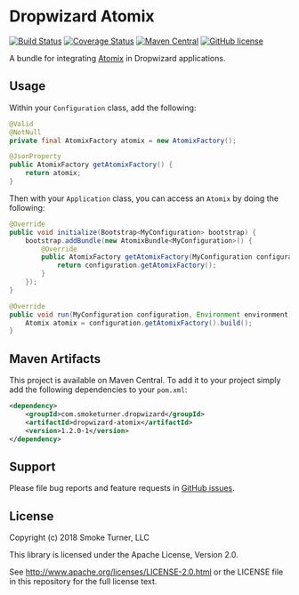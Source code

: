 Dropwizard Atomix
=================
[![Build Status](https://travis-ci.org/smoketurner/dropwizard-atomix.svg?branch=master)](https://travis-ci.org/smoketurner/dropwizard-atomix)
[![Coverage Status](https://coveralls.io/repos/smoketurner/dropwizard-atomix/badge.svg?branch=master)](https://coveralls.io/r/smoketurner/dropwizard-atomix?branch=master)
[![Maven Central](https://img.shields.io/maven-central/v/com.smoketurner.dropwizard/dropwizard-atomix.svg?style=flat-square)](https://maven-badges.herokuapp.com/maven-central/com.smoketurner.dropwizard/dropwizard-atomix/)
[![GitHub license](https://img.shields.io/github/license/smoketurner/dropwizard-atomix.svg?style=flat-square)](https://github.com/smoketurner/dropwizard-atomix/tree/master)

A bundle for integrating [Atomix](http://atomix.io/atomix/) in Dropwizard applications.

Usage
-----

Within your `Configuration` class, add the following:

```java
@Valid
@NotNull
private final AtomixFactory atomix = new AtomixFactory();

@JsonProperty
public AtomixFactory getAtomixFactory() {
    return atomix;
}
```

Then with your `Application` class, you can access an `Atomix` by doing the following:

```java
@Override
public void initialize(Bootstrap<MyConfiguration> bootstrap) {
    bootstrap.addBundle(new AtomixBundle<MyConfiguration>() {
        @Override
        public AtomixFactory getAtomixFactory(MyConfiguration configuration) {
            return configuration.getAtomixFactory();
        }
    });
}

@Override
public void run(MyConfiguration configuration, Environment environment) throws Exception {
    Atomix atomix = configuration.getAtomixFactory().build();
}
```

Maven Artifacts
---------------

This project is available on Maven Central. To add it to your project simply add the following dependencies to your `pom.xml`:

```xml
<dependency>
    <groupId>com.smoketurner.dropwizard</groupId>
    <artifactId>dropwizard-atomix</artifactId>
    <version>1.2.0-1</version>
</dependency>
```

Support
-------

Please file bug reports and feature requests in [GitHub issues](https://github.com/smoketurner/dropwizard-atomix/issues).


License
-------

Copyright (c) 2018 Smoke Turner, LLC

This library is licensed under the Apache License, Version 2.0.

See http://www.apache.org/licenses/LICENSE-2.0.html or the LICENSE file in this repository for the full license text.
